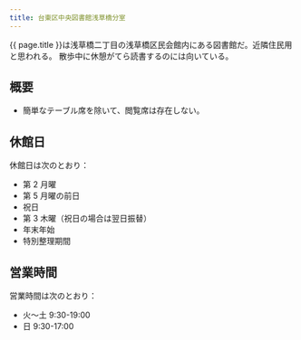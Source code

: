 ```yaml
---
title: 台東区中央図書館浅草橋分室
---
```


{{ page.title }}は浅草橋二丁目の浅草橋区民会館内にある図書館だ。近隣住民用と思われる。
散歩中に休憩がてら読書するのには向いている。

## 概要

* 簡単なテーブル席を除いて、閲覧席は存在しない。

## 休館日

休館日は次のとおり：

* 第 2 月曜
* 第 5 月曜の前日
* 祝日
* 第 3 木曜（祝日の場合は翌日振替）
* 年末年始
* 特別整理期間

## 営業時間

営業時間は次のとおり：

* 火～土 9:30-19:00
* 日 9:30-17:00

